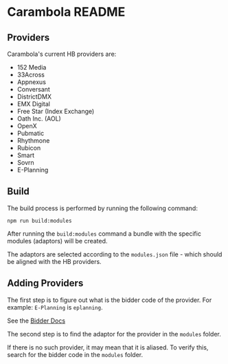 # Carambola README

## Providers

Carambola's current HB providers are:

* 152 Media
* 33Across
* Appnexus
* Conversant
* DistrictDMX
* EMX Digital
* Free Star (Index Exchange)
* Oath Inc. (AOL)
* OpenX 
* Pubmatic
* Rhythmone
* Rubicon
* Smart
* Sovrn
* E-Planning

## Build

The build process is performed by running the following command:

`npm run build:modules`

After running the `build:modules` command a bundle with the specific modules (adaptors) 
will be created.

The adaptors are selected according to the `modules.json` file - which should be aligned 
with the HB providers.

## Adding Providers

The first step is to figure out what is the bidder code of the provider.
For example: `E-Planning` is `eplanning`.

See the [Bidder Docs](http://prebid.org/dev-docs/bidders.html)

The second step is to find the adaptor for the provider in the `modules` folder.

If there is no such provider, it may mean that it is aliased.
To verify this, search for the bidder code in the `modules` folder.
